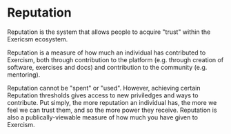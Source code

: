# Reputation

Reputation is the system that allows people to acquire "trust" within the Exericsm ecosystem.

Reputation is a measure of how much an individual has contributed to Exercism, both through contribution to the platform (e.g. through creation of software, exercises and docs) and contribution to the community (e.g. mentoring).

Reputation cannot be "spent" or "used". However, achieving certain Reputation thresholds gives access to new priviledges and ways to contribute. Put simply, the more reputation an individual has, the more we feel we can trust them, and so the more power they receive. Reputation is also a publically-viewable measure of how much you have given to Exercism.
